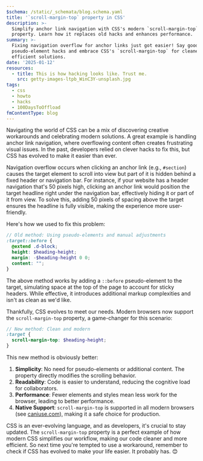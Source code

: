 ```yaml
---
$schema: /static/_schemata/blog.schema.yaml
title: '`scroll-margin-top` property in CSS'
description: >-
  Simplify anchor link navigation with CSS's modern `scroll-margin-top`
  property. Learn how it replaces old hacks and enhances performance.
summary: >-
  Fixing navigation overflow for anchor links just got easier! Say goodbye to
  pseudo-element hacks and embrace CSS's `scroll-margin-top` for cleaner,
  efficient solutions.
date: '2025-01-12'
resources:
  - title: This is how hacking looks like. Trust me.
    src: getty-images-ltpb_WinC3Y-unsplash.jpg
tags:
  - css
  - howto
  - hacks
  - 100DaysToOffload
fmContentType: blog
---
```


Navigating the world of CSS can be a mix of discovering creative workarounds and celebrating modern solutions. A great example is handling anchor link navigation, where overflowing content often creates frustrating visual issues. In the past, developers relied on clever hacks to fix this, but CSS has evolved to make it easier than ever.

Navigation overflow occurs when clicking an anchor link (e.g., `#section`) causes the target element to scroll into view but part of it is hidden behind a fixed header or navigation bar. For instance, if your website has a header navigation that's 50 pixels high, clicking an anchor link would position the target headline right under the navigation bar, effectively hiding it or part of it from view. To solve this, adding 50 pixels of spacing above the target ensures the headline is fully visible, making the experience more user-friendly.

Here's how we used to fix this problem:

```scss
// Old method: Using pseudo-elements and manual adjustments
:target::before {
  @extend .d-block;
  height: $heading-height;
  margin: -$heading-height 0 0;
  content: "";
}
```

The above method works by adding a `::before` pseudo-element to the target, simulating space at the top of the page to account for sticky headers. While effective, it introduces additional markup complexities and isn't as clean as we'd like.

Thankfully, CSS evolves to meet our needs. Modern browsers now support the `scroll-margin-top` property, a game-changer for this scenario:

```scss
// New method: Clean and modern
:target {
  scroll-margin-top: $heading-height;
}
```

This new method is obviously better:

1. **Simplicity**: No need for pseudo-elements or additional content. The property directly modifies the scrolling behavior.
2. **Readability**: Code is easier to understand, reducing the cognitive load for collaborators.
3. **Performance**: Fewer elements and styles mean less work for the browser, leading to better performance.
4. **Native Support**: `scroll-margin-top` is supported in all modern browsers (see [caniuse.com](https://caniuse.com/?search=scroll-margin-top)), making it a safe choice for production.

CSS is an ever-evolving language, and as developers, it's crucial to stay updated. The `scroll-margin-top` property is a perfect example of how modern CSS simplifies our workflow, making our code cleaner and more efficient. So next time you're tempted to use a workaround, remember to check if CSS has evolved to make your life easier. It probably has. 😊
